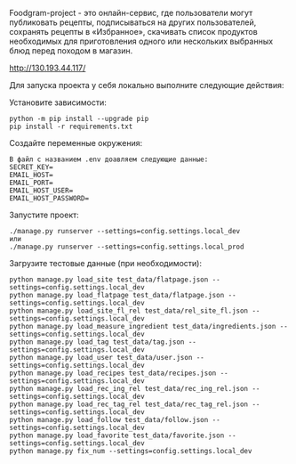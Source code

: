 Foodgram-project - это онлайн-сервис, где пользователи могут публиковать рецепты, подписываться на других пользователей, сохранять рецепты в «Избранное», скачивать список продуктов необходимых для приготовления одного или нескольких выбранных блюд перед походом в магазин.

http://130.193.44.117/

Для запуска проекта у себя локально выполните следующие действия:

Установите зависимости:

```shell
python -m pip install --upgrade pip
pip install -r requirements.txt
```
Создайте переменные окружения:

```shell
В файл с названием .env доавляем следующие данные:
SECRET_KEY=
EMAIL_HOST=
EMAIL_PORT=
EMAIL_HOST_USER=
EMAIL_HOST_PASSWORD=
```

Запустите проект:

```shell
./manage.py runserver --settings=config.settings.local_dev
или 
./manage.py runserver --settings=config.settings.local_prod
```

Загрузите тестовые данные (при необходимости):

```shell
python manage.py load_site test_data/flatpage.json --settings=config.settings.local_dev
python manage.py load_flatpage test_data/flatpage.json --settings=config.settings.local_dev
python manage.py load_site_fl_rel test_data/rel_site_fl.json --settings=config.settings.local_dev
python manage.py load_measure_ingredient test_data/ingredients.json --settings=config.settings.local_dev
python manage.py load_tag test_data/tag.json --settings=config.settings.local_dev
python manage.py load_user test_data/user.json --settings=config.settings.local_dev
python manage.py load_recipes test_data/recipes.json --settings=config.settings.local_dev
python manage.py load_rec_ing_rel test_data/rec_ing_rel.json --settings=config.settings.local_dev
python manage.py load_rec_tag_rel test_data/rec_tag_rel.json --settings=config.settings.local_dev
python manage.py load_follow test_data/follow.json --settings=config.settings.local_dev
python manage.py load_favorite test_data/favorite.json --settings=config.settings.local_dev
python manage.py fix_num --settings=config.settings.local_dev
```